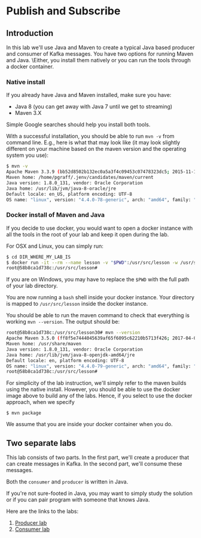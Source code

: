 # Publish and Subscribe

## Introduction

In this lab we'll use Java and Maven to create a typical Java based producer and consumer of Kafka messages.
You have two options for running Maven and Java.
\Either, you install them natively or you can run the tools through a docker container.

### Native install

If you already have Java and Maven installed, make sure you have:

* Java 8 (you can get away with Java 7 until we get to streaming)
* Maven 3.X

Simple Google searches should help you install both tools.

With a successful installation, you should be able to run `mvn -v` from command line.
E.g., here is what that may look like (it may look slightly different on your machine based on the maven version and the operating system you use):

```bash
$ mvn -v
Apache Maven 3.3.9 (bb52d8502b132ec0a5a3f4c09453c07478323dc5; 2015-11-10T10:41:47-06:00)
Maven home: /home/pgraff/.jenv/candidates/maven/current
Java version: 1.8.0_131, vendor: Oracle Corporation
Java home: /usr/lib/jvm/java-8-oracle/jre
Default locale: en_US, platform encoding: UTF-8
OS name: "linux", version: "4.4.0-78-generic", arch: "amd64", family: "unix"
```

### Docker install of Maven and Java

If you decide to use docker, you would want to open a docker instance with all the tools in the root of your lab and keep it open during the lab.

For OSX and Linux, you can simply run:

```bash
$ cd DIR_WHERE_MY_LAB_IS
$ docker run -it --rm --name lesson -v "$PWD":/usr/src/lesson -w /usr/src/lesson maven:3-jdk-8 bash
root@58b8ca1d738c:/usr/src/lesson#
```

If you are on Windows, you may have to replace the `$PWD` with the full path of your lab directory.

You are now running a `bash` shell inside your docker instance.
Your directory is mapped to `/usr/src/lesson` inside the docker instance.

You should be able to run the maven command to check that everything is working `mvn --version`.
The output should be:

```bash
root@58b8ca1d738c:/usr/src/lesson30# mvn --version
Apache Maven 3.5.0 (ff8f5e7444045639af65f6095c62210b5713f426; 2017-04-03T19:39:06Z)
Maven home: /usr/share/maven
Java version: 1.8.0_131, vendor: Oracle Corporation
Java home: /usr/lib/jvm/java-8-openjdk-amd64/jre
Default locale: en, platform encoding: UTF-8
OS name: "linux", version: "4.4.0-79-generic", arch: "amd64", family: "unix"
root@58b8ca1d738c:/usr/src/lesson#
```

For simplicity of the lab instruction, we'll simply refer to the maven builds using the native install. However, you should be able to use the docker image above to build any of the labs.
Hence, if you select to use the docker approach, when we specify

```
$ mvn package
```

We assume that you are inside your docker container when you do.

## Two separate labs

This lab consists of two parts.
In the first part, we'll create a producer that can create messages in Kafka.
In the second part, we'll consume these messages.

Both the `consumer` and `producer` is written in Java.

If you're not sure-footed in Java, you may want to simply study the solution or if you can pair program with someone that knows Java.

Here are the links to the labs:

1. [Producer lab](producer.md)
1. [Consumer lab](consumer.md)
